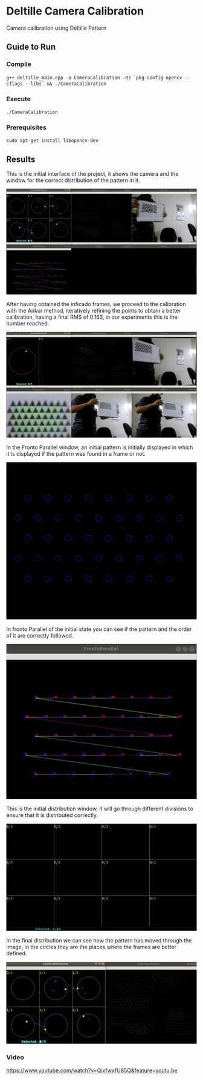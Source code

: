 # Deltille Camera Calibration
Camera calibration using Deltille Pattern

## Guide to Run
### Compile

```
g++ deltille_main.cpp -o CameraCalibration -O3 `pkg-config opencv --cflags --libs` && ./CameraCalibration
```

### Execute

```
./CameraCalibration
```

### Prerequisites

```
sudo apt-get install libopencv-dev
```

## Results

This is the initial interface of the project, it shows the camera and the window for the correct distribution of the pattern in it.

![First Attemp](At1.png)

After having obtained the inficado frames, we proceed to the calibration with the Ankur method, iteratively refining the points to obtain a better calibration, having a final RMS of 0.163, in our experiments this is the number reached.

![First Attemp](At2.png)

In the Fronto Parallel window, an initial pattern is initially displayed in which it is displayed if the pattern was found in a frame or not.

![First Attemp](Pattern.png)

In fronto Parallel of the initial state you can see if the pattern and the order of it are correctly followed.

![First Attemp](Fronto.png)

This is the initial distribution window, it will go through different divisions to ensure that it is distributed correctly.

![First Attemp](DistBl.png)

In the final distribution we can see how the pattern has moved through the image, in the circles they are the places where the frames are better defined.

![First Attemp](DistAll.png)


### Video

https://www.youtube.com/watch?v=QixfwxfU85Q&feature=youtu.be